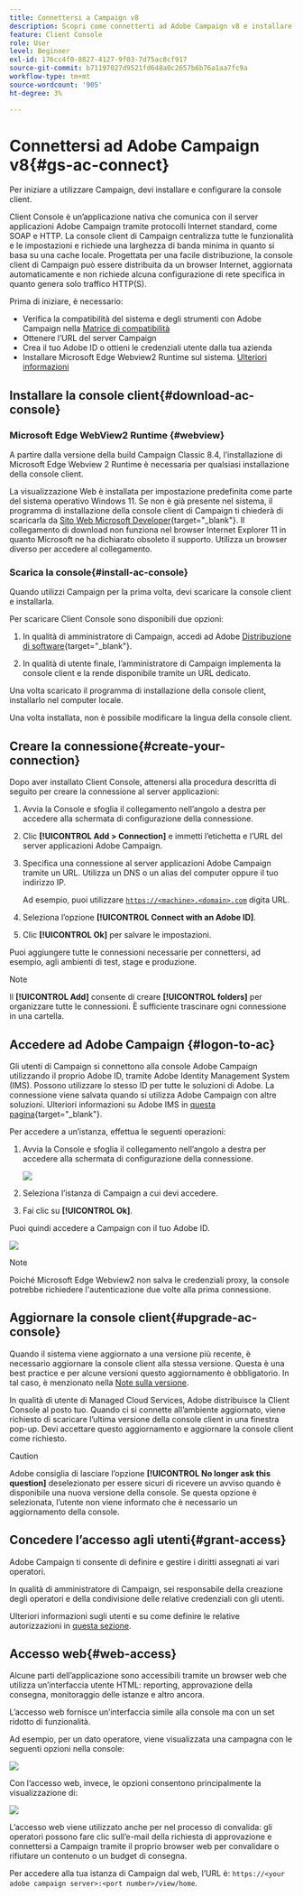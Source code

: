 ```yaml
---
title: Connettersi a Campaign v8
description: Scopri come connetterti ad Adobe Campaign v8 e installare la console sul computer per un accesso più semplice.
feature: Client Console
role: User
level: Beginner
exl-id: 176cc4f0-8827-4127-9f03-7d75ac8cf917
source-git-commit: b71197027d9521fd648a0c2657b6b76a1aa7fc9a
workflow-type: tm+mt
source-wordcount: '905'
ht-degree: 3%

---
```


# Connettersi ad Adobe Campaign v8{#gs-ac-connect}

Per iniziare a utilizzare Campaign, devi installare e configurare la console client.

Client Console è un’applicazione nativa che comunica con il server applicazioni Adobe Campaign tramite protocolli Internet standard, come SOAP e HTTP. La console client di Campaign centralizza tutte le funzionalità e le impostazioni e richiede una larghezza di banda minima in quanto si basa su una cache locale. Progettata per una facile distribuzione, la console client di Campaign può essere distribuita da un browser Internet, aggiornata automaticamente e non richiede alcuna configurazione di rete specifica in quanto genera solo traffico HTTP(S).

Prima di iniziare, è necessario:

* Verifica la compatibilità del sistema e degli strumenti con Adobe Campaign nella [Matrice di compatibilità](compatibility-matrix.md)
* Ottenere l’URL del server Campaign
* Crea il tuo Adobe ID o ottieni le credenziali utente dalla tua azienda
* Installare Microsoft Edge Webview2 Runtime sul sistema. [Ulteriori informazioni](#webview)

## Installare la console client{#download-ac-console}

### Microsoft Edge WebView2 Runtime {#webview}

A partire dalla versione della build Campaign Classic 8.4, l’installazione di Microsoft Edge Webview 2 Runtime è necessaria per qualsiasi installazione della console client.

La visualizzazione Web è installata per impostazione predefinita come parte del sistema operativo Windows 11. Se non è già presente nel sistema, il programma di installazione della console client di Campaign ti chiederà di scaricarla da [Sito Web Microsoft Developer](http://www.adobe.com/go/acc-ms-webview2-runtime-download_it){target="_blank"}. Il collegamento di download non funziona nel browser Internet Explorer 11 in quanto Microsoft ne ha dichiarato obsoleto il supporto. Utilizza un browser diverso per accedere al collegamento.

### Scarica la console{#install-ac-console}

Quando utilizzi Campaign per la prima volta, devi scaricare la console client e installarla.

Per scaricare Client Console sono disponibili due opzioni:

1. In qualità di amministratore di Campaign, accedi ad Adobe [Distribuzione di software](https://experience.adobe.com/#/downloads/content/software-distribution/it/campaign.html){target="_blank"}.

1. In qualità di utente finale, l’amministratore di Campaign implementa la console client e la rende disponibile tramite un URL dedicato.

Una volta scaricato il programma di installazione della console client, installarlo nel computer locale.

Una volta installata, non è possibile modificare la lingua della console client.

## Creare la connessione{#create-your-connection}

Dopo aver installato Client Console, attenersi alla procedura descritta di seguito per creare la connessione al server applicazioni:

1. Avvia la Console e sfoglia il collegamento nell’angolo a destra per accedere alla schermata di configurazione della connessione.

1. Clic **[!UICONTROL Add > Connection]** e immetti l’etichetta e l’URL del server applicazioni Adobe Campaign.

1. Specifica una connessione al server applicazioni Adobe Campaign tramite un URL. Utilizza un DNS o un alias del computer oppure il tuo indirizzo IP.

   Ad esempio, puoi utilizzare [`https://<machine>.<domain>.com`](https://myserver.adobe.com) digita URL.

1. Seleziona l’opzione **[!UICONTROL Connect with an Adobe ID]**.

1. Clic **[!UICONTROL Ok]** per salvare le impostazioni.

Puoi aggiungere tutte le connessioni necessarie per connettersi, ad esempio, agli ambienti di test, stage e produzione.

>[!NOTE]
>
>Il **[!UICONTROL Add]** consente di creare **[!UICONTROL folders]** per organizzare tutte le connessioni. È sufficiente trascinare ogni connessione in una cartella.

## Accedere ad Adobe Campaign {#logon-to-ac}

Gli utenti di Campaign si connettono alla console Adobe Campaign utilizzando il proprio Adobe ID, tramite Adobe Identity Management System (IMS). Possono utilizzare lo stesso ID per tutte le soluzioni di Adobe. La connessione viene salvata quando si utilizza Adobe Campaign con altre soluzioni. Ulteriori informazioni su Adobe IMS in [questa pagina](https://helpx.adobe.com/enterprise/using/identity.html){target="_blank"}.

Per accedere a un’istanza, effettua le seguenti operazioni:

1. Avvia la Console e sfoglia il collegamento nell’angolo a destra per accedere alla schermata di configurazione della connessione.

   ![](assets/connectToCampaign.png)

1. Seleziona l’istanza di Campaign a cui devi accedere.

1. Fai clic su **[!UICONTROL Ok]**.

Puoi quindi accedere a Campaign con il tuo Adobe ID.

![](assets/adobeID.png)

>[!NOTE]
>
>Poiché Microsoft Edge Webview2 non salva le credenziali proxy, la console potrebbe richiedere l&#39;autenticazione due volte alla prima connessione.

## Aggiornare la console client{#upgrade-ac-console}

Quando il sistema viene aggiornato a una versione più recente, è necessario aggiornare la console client alla stessa versione. Questa è una best practice e per alcune versioni questo aggiornamento è obbligatorio. In tal caso, è menzionato nella [Note sulla versione](release-notes.md).

In qualità di utente di Managed Cloud Services, Adobe distribuisce la Client Console al posto tuo. Quando ci si connette all’ambiente aggiornato, viene richiesto di scaricare l’ultima versione della console client in una finestra pop-up. Devi accettare questo aggiornamento e aggiornare la console client come richiesto.

>[!CAUTION]
>
>Adobe consiglia di lasciare l’opzione **[!UICONTROL No longer ask this question]** deselezionato per essere sicuri di ricevere un avviso quando è disponibile una nuova versione della console. Se questa opzione è selezionata, l’utente non viene informato che è necessario un aggiornamento della console.
>



## Concedere l’accesso agli utenti{#grant-access}

Adobe Campaign ti consente di definire e gestire i diritti assegnati ai vari operatori.

In qualità di amministratore di Campaign, sei responsabile della creazione degli operatori e della condivisione delle relative credenziali con gli utenti.

Ulteriori informazioni sugli utenti e su come definire le relative autorizzazioni in [questa sezione](gs-permissions.md).


## Accesso web{#web-access}

Alcune parti dell’applicazione sono accessibili tramite un browser web che utilizza un’interfaccia utente HTML: reporting, approvazione della consegna, monitoraggio delle istanze e altro ancora.

L’accesso web fornisce un’interfaccia simile alla console ma con un set ridotto di funzionalità.

Ad esempio, per un dato operatore, viene visualizzata una campagna con le seguenti opzioni nella console:

![](assets/campaign-from-console.png)

Con l’accesso web, invece, le opzioni consentono principalmente la visualizzazione di:

![](assets/campaign-from-web.png)

L’accesso web viene utilizzato anche per nel processo di convalida: gli operatori possono fare clic sull’e-mail della richiesta di approvazione e connettersi a Campaign tramite il proprio browser web per convalidare o rifiutare un contenuto o un budget di consegna.

Per accedere alla tua istanza di Campaign dal web, l’URL è:  `https://<your adobe campaign server>:<port number>/view/home`.
